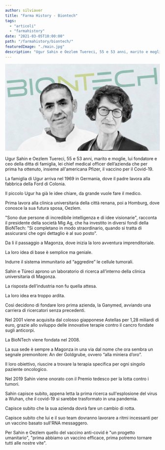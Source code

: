 ```yaml
---
author: silviaver
title: "Farma History - Biontech"
tags:
  - "articoli"
  - "farmahistory"
date: "2021-03-05T10:00:00"
path: "/farmahistory/biontech/"
featuredImage: "./main.jpg"
description: "Ugur Sahin e Oezlem Tuereci, 55 e 53 anni, marito e moglie, lui fondatore e ceo della ditta di famiglia, lei chief medical officer dell’azienda che per prima ha ottenuto, insieme all'americana Pfizer, il vaccino per il Covid-19."
---
```


![Biontech](./main.jpg)

Ugur Sahin e Oezlem Tuereci, 55 e 53 anni, marito e moglie, lui fondatore e ceo della ditta di famiglia, lei chief medical officer dell’azienda che per prima ha ottenuto, insieme all'americana Pfizer, il vaccino per il Covid-19.

La famiglia di Ugur arriva nel 1969 in Germania, dove il padre lavora alla fabbrica della Ford di Colonia.

Il piccolo Ugur ha già le idee chiare, da grande vuole fare il medico.

Prima lavora alla clinica universitaria della città renana, poi a Homburg, dove conosce la sua futura sposa, Oezlem.

"Sono due persone di incredibile intelligenza e di idee visionarie", racconta il presidente della società Mig Ag, che ha investito in diversi fondi della BioNTech: "Si completano in modo straordinario, quando si tratta di assicurarsi che ogni dettaglio è al suo posto".

Da lì il passaggio a Magonza, dove inizia la loro avventura imprenditoriale.

La loro idea di base è semplice ma geniale.

Indurre il sistema immunitario ad “aggredire” le cellule tumorali.

Sahin e Türeci aprono un laboratorio di ricerca all’interno della clinica universitaria di Magonza.

La risposta dell’industria non fu quella attesa.

La loro idea era troppo ardita.

Così decidono di fondare loro prima azienda, la Ganymed, avviando una carriera di ricercatori senza precedenti.

Nel 2001 viene acquisita dal colosso giapponese Astellas per 1,28 miliardi di euro, grazie allo sviluppo delle innovative terapie contro il cancro fondate sugli anticorpi.

La BioNTech viene fondata nel 2008.

La sua sede è sempre a Magonza in una via dal nome che ora sembra un segnale premonitore: An der Goldgrube, ovvero “alla miniera d’oro”.

Il loro obiettivo, riuscire a trovare la terapia specifica per ogni singolo paziente oncologico.

Nel 2019 Sahin viene onorato con il Premio tedesco per la lotta contro i tumori.

Sahin capisce subito, appena letta la prima ricerca sull'esplosione del virus a Wuhan, che il covid-19 si sarebbe trasformato in una pandemia.

Capisce subito che la sua azienda dovrà fare un cambio di rotta.

Capisce subito che lui e il suo team dovranno lavorare a ritmi incessanti per un vaccino basato sull'RNA messaggero.

Per Sahin e Oezlem quello del vaccino anti-covid è "un progetto umanitario", "prima abbiamo un vaccino efficace, prima potremo tornare tutti alle nostre vite".
